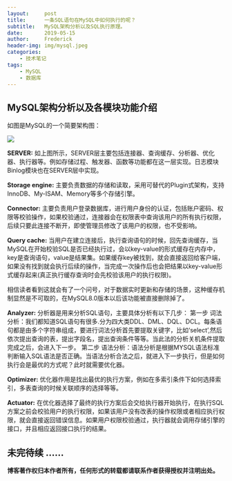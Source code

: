 ```yaml
---
layout:     post
title:      一条SQL语句在MySQL中如何执行的呢？
subtitle:   MySQL架构分析以及SQL执行原理。
date:       2019-05-15
author:     Frederick
header-img: img/mysql.jpeg
categories:
    - 技术笔记
tags:
    - MySQL
    - 数据库
---
```

## MySQL架构分析以及各模块功能介绍

如图是MySQL的一个简要架构图：

![](https://github.com/FrederickHou/FrederickHou.github.io/blob/master/img/mysql_framework.png?raw=true)

**SERVER:** 如上图所示，SERVER层主要包括连接器、查询缓存、分析器、优化器、执行器等。例如存储过程、触发器、函数等功能都在这一层实现。日志模块Binlog模块也在SERVER层中实现。

**Storage engine:** 主要负责数据的存储和读取，采用可替代的Plugin式架构，支持InnoDB、My-ISAM、Memory等多个存储引擎。

**Connector:** 主要负责用户登录数据库，进行用户身份的认证，包括账户密码、权限等校验操作，如果校验通过，连接器会在权限表中查询该用户的所有执行权限，后续只要此连接不断开，即使管理员修改了该用户的权限，也不受影响。

**Query cache:** 当用户在建立连接后，执行查询语句的时候，回先查询缓存，当MySQL在开始校验SQL是否已经执行过，会以key-value的形式缓存在内存中，key是查询语句，value是结果集。如果缓存key被找到，就会直接返回给客户端，如果没有找到就会执行后续的操作，当完成一次操作后也会把结果以key-value形式缓存起来(真正执行缓存查询时会先校验该用户的执行权限)。

相信读者看到这就会有了一个问号，对于数据实时更新和存储的场景，这种缓存机制显然是不可取的，在MySQL8.0版本以后该功能被直接删除掉了。

**Analyzer:** 分析器是用来分析SQL语句，主要具体分析有以下几步：
第一步 词法分析：我们都知道SQL语句有很多.分为四大类DDL、DML、DQL、DCL。每条语句都是由多个字符串组成，要进行词法分析首先要提取关键字，比如‘select’,然后依次提出查询的表，提出字段名，提出查询条件等等。当此法的分析关机条件提取完成之后，会进入下一步。
第二步 语法分析：语法分析是根据MYSQL语法标准判断输入SQL语法是否正确。当语法分析合法之后，就进入下一步执行，但是如何执行会是最优的方式呢？此时就需要优化器。

**Optimizer:** 优化器作用是找出最优的执行方案，例如在多索引条件下如何选择索引，多表查询的时候关联顺序的选择等等。

**Actuator:** 在优化器选择了最终的执行方案后会交给执行器开始执行，在执行SQL方案之前会校验用户的执行权限，如果该用户没有改表的操作权限或者相应执行权限，就会直接返回错误信息。如果用户权限校验通过，执行器就会调用存储引擎的接口，并且相应返回接口执行的结果。


## 未完待续 ......

**博客著作权归本作者所有，任何形式的转载都请联系作者获得授权并注明出处。**